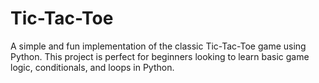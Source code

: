 # Tic-Tac-Toe
A simple and fun implementation of the classic Tic-Tac-Toe game using Python. This project is perfect for beginners looking to learn basic game logic, conditionals, and loops in Python.
